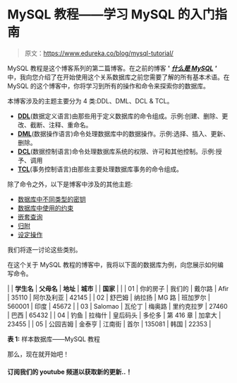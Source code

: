# MySQL 教程——学习 MySQL 的入门指南

> 原文：<https://www.edureka.co/blog/mysql-tutorial/>

MySQL 教程是这个博客系列的第二篇博客。在之前的博客 **' *[什么是 MySQL](https://www.edureka.co/blog/what-is-mysql/) '*** 中，我向您介绍了在开始使用这个关系数据库之前您需要了解的所有基本术语。在 MySQL 的这个博客中，你将学习到所有的操作和命令来探索你的数据库。

本博客涉及的主题主要分为 4 类:DDL、DML、DCL & TCL。

*   [**DDL**](#DDL)(数据定义语言)由那些用于定义数据库的命令组成。示例:创建、删除、更改、截断、注释、重命名。
*   [**DML**](#DML)(数据操作语言)命令处理数据库中的数据操作。示例:选择、插入、更新、删除。
*   [**DCL**](#DCL)(数据控制语言)命令处理数据库系统的权限、许可和其他控制。示例:授予、调用
*   [**TCL**](#TCL)(事务控制语言)由那些主要处理数据库事务的命令组成。

除了命令之外，以下是博客中涉及的其他主题:

*   [数据库中不同类型的密钥](#Different%20Types%20Of%20Keys%20In%20Database)
*   [数据库中使用的约束](#Constraints%20Used%20In%20Database)
*   [嵌套查询](#Nested%20Queries)
*   [归附](#Joins)
*   [设定操作](#Set%20Operations)

我们将逐一讨论这些类别。

在这个关于 MySQL 教程的博客中，我将以下面的数据库为例，向您展示如何编写命令。

|  | **学生名** | **父母名** | **地址** | **城市** |  | **国家** |  |
| 01 | 你的房子 | 我们的 | 戴尔路 | Afir | 35110 | 阿尔及利亚 | 42145 |
| 02 | 舒巴姆 | 纳拉扬 | MG 路 | 班加罗尔 | 560001 | 印度 | 45672 |
| 03 | Salomao | 瓦伦丁 | 梅奥路 | 里约克拉罗 | 27460 | 巴西 | 65432 |
| 04 | 钓鱼 | 拉梅什 | 皇后码头 | 多伦多 | 第 416 章 | 加拿大 | 23455 |
| 05 | 公园吉姆 | 金泰亨 | 江南街 | 首尔 | 135081 | 韩国 | 22353 |

**表 1:** 样本数据库——MySQL 教程

那么，现在就开始吧！

#### 订阅我们的 youtube 频道以获取新的更新..！